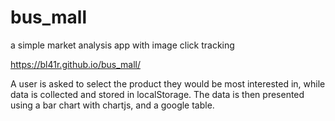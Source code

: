 # bus_mall
a simple market analysis app with image click tracking

https://bl41r.github.io/bus_mall/

A user is asked to select the product they would be most interested in, while data is collected and stored in localStorage.  The data is then presented using a bar chart with chartjs, and a google table.
